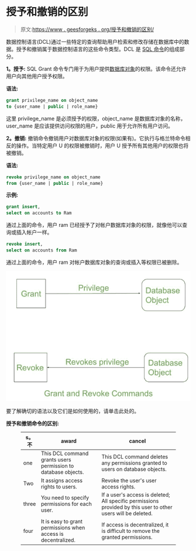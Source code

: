 # 授予和撤销的区别

> 原文:[https://www . geesforgeks . org/授予和撤销的区别/](https://www.geeksforgeeks.org/difference-between-grant-and-revoke/)

数据控制语言(DCL)通过一些特定的查询帮助用户检索和修改存储在数据库中的数据。授予和撤销属于数据控制语言的这些命令类型。DCL 是 [SQL 命令](https://www.geeksforgeeks.org/sql-ddl-dql-dml-dcl-tcl-commands/)的组成部分。

**1。授予:**
SQL Grant 命令专门用于为用户提供[数据库对象](https://www.geeksforgeeks.org/database-objects-in-dbms/)的权限。该命令还允许用户向其他用户授予权限。

**语法:**

```sql
grant privilege_name on object_name
to {user_name | public | role_name} 
```

这里 privilege_name 是必须授予的权限，object_name 是数据库对象的名称，user_name 是应该提供访问权限的用户，public 用于允许所有用户访问。

**2。撤销:**
撤销命令撤销用户对数据库对象的权限(如果有)。它执行与格兰特命令相反的操作。当特定用户 U 的权限被撤销时，用户 U 授予所有其他用户的权限也将被撤销。

**语法:**

```sql
revoke privilege_name on object_name
from {user_name | public | role_name}
```

**示例:**

```sql
grant insert, 
select on accounts to Ram
```

通过上面的命令，用户 ram 已经授予了对帐户数据库对象的权限，就像他可以查询或插入帐户一样。

```sql
revoke insert, 
select on accounts from Ram
```

通过上面的命令，用户 ram 对帐户数据库对象的查询或插入等权限已被删除。

![](img/eb193371712ee33431eae950468ad766.png)

要了解确切的语法以及它们是如何使用的，请单击此处的。

**授予和撤销命令的区别:**

<figure class="table">

| s。不 | award | cancel |
| --- | --- | --- |
| one | This DCL command grants users permission to database objects. | This DCL command deletes any permissions granted to users on database objects. |
| Two | It assigns access rights to users. | Revoke the user's user access rights. |
| three | You need to specify permissions for each user. | If a user's access is deleted; All specific permissions provided by this user to other users will be deleted. |
| four | It is easy to grant permissions when access is decentralized. | If access is decentralized, it is difficult to remove the granted permissions. |

</figure>
